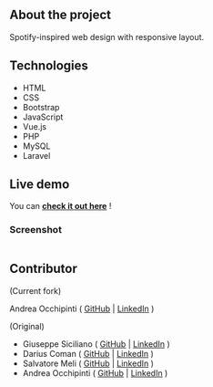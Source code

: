 ## About the project
Spotify-inspired web design with responsive layout.

## Technologies 
- HTML
- CSS 
- Bootstrap
- JavaScript 
- Vue.js
- PHP 
- MySQL 
- Laravel

## Live demo
You can **[check it out here](https://painteyes.github.io/laravel-vue-deliveroo)** !

### Screenshot
<img src=""/>

## Contributor

(Current fork)

Andrea Occhipinti ( [GitHub](https://github.com/painteyes) | [LinkedIn](https://www.linkedin.com/in/occhipinti) )

(Original) 
- Giuseppe Siciliano ( [GitHub](https://github.com/painteyes) | [LinkedIn](https://www.linkedin.com/in/occhipinti) )
- Darius Coman ( [GitHub](https://github.com/painteyes) | [LinkedIn](https://www.linkedin.com/in/occhipinti) )
- Salvatore Meli ( [GitHub](https://github.com/painteyes) | [LinkedIn](https://www.linkedin.com/in/occhipinti) )
- Andrea Occhipinti ( [GitHub](https://github.com/painteyes) | [LinkedIn](https://www.linkedin.com/in/occhipinti) )
